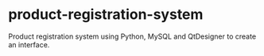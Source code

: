 # product-registration-system
 Product registration system using Python, MySQL and QtDesigner to create an interface.
